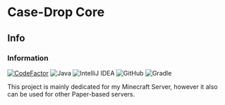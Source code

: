 # Case-Drop Core

## Info

### Information

[![CodeFactor](https://www.codefactor.io/repository/github/Jakubk15/casedrop-core/badge)](https://www.codefactor.io/repository/github/Jakubk15/casedrop-core)
<img alt="Java" src="https://img.shields.io/badge/java-%23ED8B00.svg?style=for-the-badge&logo=java&logoColor=white"/>
<img alt="IntelliJ IDEA" src="https://img.shields.io/badge/IntelliJIDEA-000000.svg?style=for-the-badge&logo=intellij-idea&logoColor=white"/>
<img alt="GitHub" src="https://img.shields.io/badge/github-%23121011.svg?style=for-the-badge&logo=github&logoColor=white"/>
![Gradle](https://img.shields.io/badge/Gradle-02303A.svg?style=for-the-badge&logo=Gradle&logoColor=white)


This project is mainly dedicated for my Minecraft Server, however it also can be used for other Paper-based servers.
